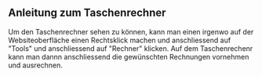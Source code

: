 <main>
    <div class="Content-Menu">
        <section>
            <div>
            </div>
            <div>
                <h2>
                    Anleitung zum Taschenrechner
                </h2>
                <p>
                    Um den Taschenrechner sehen zu können, kann man einen irgenwo auf der Websiteoberfläche einen
                    Rechtsklick machen und anschliessend auf "Tools" und anschliessend auf "Rechner" klicken.
                    Auf dem Taschenrechenr kann man dannn anschliessend die gewünschten Rechnungen vornehmen und ausrechnen.
                </p>
            </div>
        </section>

